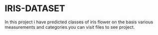 # IRIS-DATASET
In this project i have predicted classes of iris flower on the basis various measurements and categories.you can visit files to see project.


